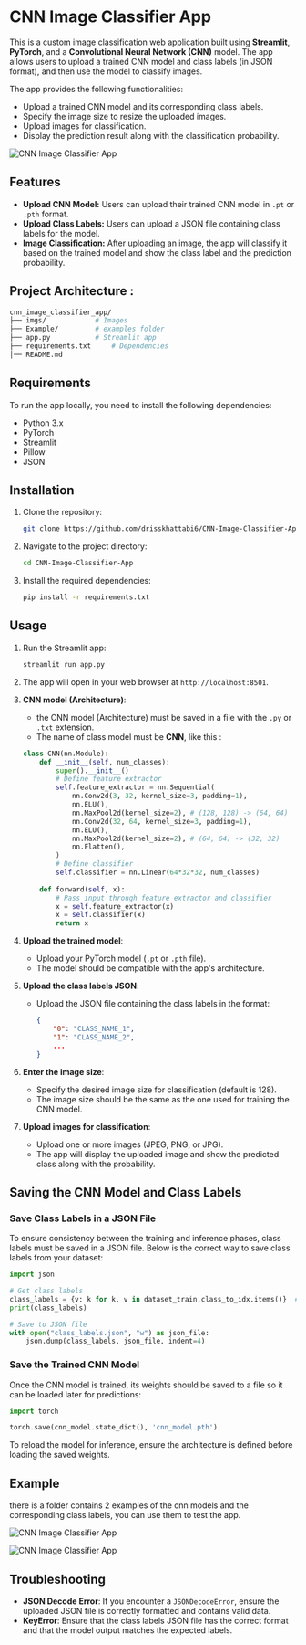 # CNN Image Classifier App

This is a custom image classification web application built using **Streamlit**, **PyTorch**, and a **Convolutional Neural Network (CNN)** model. The app allows users to upload a trained CNN model and class labels (in JSON format), and then use the model to classify images.

The app provides the following functionalities:

- Upload a trained CNN model and its corresponding class labels.
- Specify the image size to resize the uploaded images.
- Upload images for classification.
- Display the prediction result along with the classification probability.

![CNN Image Classifier App](imgs/img.png)

## Features

- **Upload CNN Model:** Users can upload their trained CNN model in `.pt` or `.pth` format.
- **Upload Class Labels:** Users can upload a JSON file containing class labels for the model.
- **Image Classification:** After uploading an image, the app will classify it based on the trained model and show the class label and the prediction probability.

## Project Architecture :

```bash
cnn_image_classifier_app/
├── imgs/            # Images
├── Example/         # examples folder
├── app.py           # Streamlit app
├── requirements.txt     # Dependencies
│── README.md
```

## Requirements

To run the app locally, you need to install the following dependencies:

- Python 3.x
- PyTorch
- Streamlit
- Pillow
- JSON

## Installation

1. Clone the repository:

    ```bash
    git clone https://github.com/drisskhattabi6/CNN-Image-Classifier-App.git
    ```

2. Navigate to the project directory:

    ```bash
    cd CNN-Image-Classifier-App
    ```

3. Install the required dependencies:

    ```bash
    pip install -r requirements.txt
    ```

## Usage

1. Run the Streamlit app:

    ```bash
    streamlit run app.py
    ```

2. The app will open in your web browser at `http://localhost:8501`.

3. **CNN model (Architecture)**:
    - the CNN model (Architecture) must be saved in a file with the `.py` or `.txt` extension.
    - The name of class model must be **CNN**, like this :
    ```py
    class CNN(nn.Module):
        def __init__(self, num_classes):
            super().__init__()
            # Define feature extractor
            self.feature_extractor = nn.Sequential(
                nn.Conv2d(3, 32, kernel_size=3, padding=1),
                nn.ELU(),
                nn.MaxPool2d(kernel_size=2), # (128, 128) -> (64, 64)
                nn.Conv2d(32, 64, kernel_size=3, padding=1),
                nn.ELU(),
                nn.MaxPool2d(kernel_size=2), # (64, 64) -> (32, 32)
                nn.Flatten(),
            )
            # Define classifier
            self.classifier = nn.Linear(64*32*32, num_classes)
        
        def forward(self, x):  
            # Pass input through feature extractor and classifier
            x = self.feature_extractor(x)
            x = self.classifier(x)
            return x
    ```

4. **Upload the trained model**:
   - Upload your PyTorch model (`.pt` or `.pth` file).
   - The model should be compatible with the app's architecture.

5. **Upload the class labels JSON**:
   - Upload the JSON file containing the class labels in the format:

     ```json
     {
         "0": "CLASS_NAME_1",
         "1": "CLASS_NAME_2", 
         ...
     }
     ```

6. **Enter the image size**:
   - Specify the desired image size for classification (default is 128).
   - The image size should be the same as the one used for training the CNN model.

7. **Upload images for classification**:
   - Upload one or more images (JPEG, PNG, or JPG).
   - The app will display the uploaded image and show the predicted class along with the probability.

## Saving the CNN Model and Class Labels

### Save Class Labels in a JSON File

To ensure consistency between the training and inference phases, class labels must be saved in a JSON file. Below is the correct way to save class labels from your dataset:

```python
import json

# Get class labels
class_labels = {v: k for k, v in dataset_train.class_to_idx.items()}  # Convert to index-to-class mapping
print(class_labels)

# Save to JSON file
with open("class_labels.json", "w") as json_file:
    json.dump(class_labels, json_file, indent=4)
```

### Save the Trained CNN Model

Once the CNN model is trained, its weights should be saved to a file so it can be loaded later for predictions:

```python
import torch

torch.save(cnn_model.state_dict(), 'cnn_model.pth')
```

To reload the model for inference, ensure the architecture is defined before loading the saved weights.

## Example

there is a folder contains 2 examples of the cnn models and the corresponding class labels, you can use them to test the app.

![CNN Image Classifier App](imgs/img2.png)

![CNN Image Classifier App](imgs/img1.png)

## Troubleshooting

- **JSON Decode Error**: If you encounter a `JSONDecodeError`, ensure the uploaded JSON file is correctly formatted and contains valid data.
- **KeyError**: Ensure that the class labels JSON file has the correct format and that the model output matches the expected labels.
